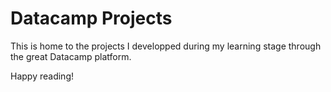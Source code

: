 # Datacamp Projects

This is home to the projects I developped during my learning stage through the great Datacamp platform.

Happy reading!
